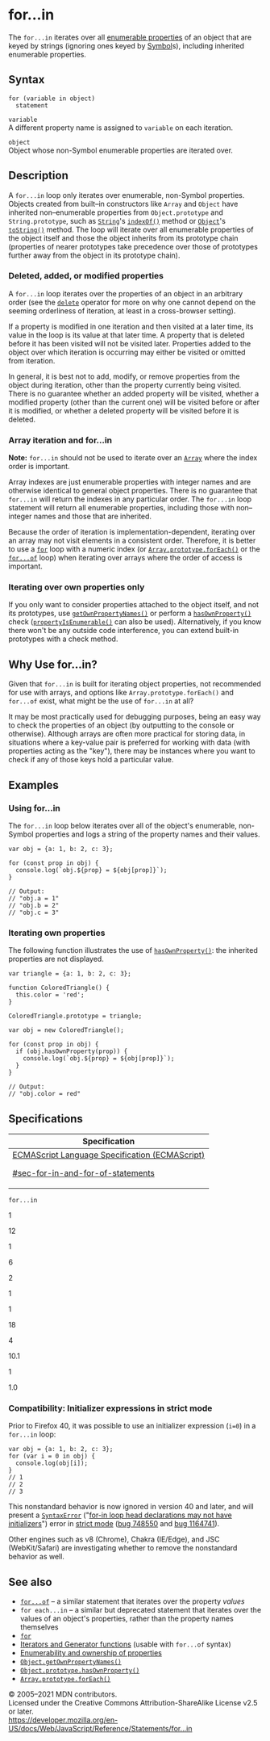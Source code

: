 # for...in

The `for...in` iterates over all [enumerable properties](https://developer.mozilla.org/en-US/docs/Web/JavaScript/Enumerability_and_ownership_of_properties) of an object that are keyed by strings (ignoring ones keyed by [Symbol](../global_objects/symbol)s), including inherited enumerable properties.

## Syntax

    for (variable in object)
      statement

`variable`  
A different property name is assigned to `variable` on each iteration.

`object`  
Object whose non-Symbol enumerable properties are iterated over.

## Description

A `for...in` loop only iterates over enumerable, non-Symbol properties. Objects created from built–in constructors like `Array` and `Object` have inherited non–enumerable properties from `Object.prototype` and `String.prototype`, such as [`String`](../global_objects/string)'s [`indexOf()`](../global_objects/string/indexof) method or [`Object`](../global_objects/object)'s [`toString()`](../global_objects/object/tostring) method. The loop will iterate over all enumerable properties of the object itself and those the object inherits from its prototype chain (properties of nearer prototypes take precedence over those of prototypes further away from the object in its prototype chain).

### Deleted, added, or modified properties

A `for...in` loop iterates over the properties of an object in an arbitrary order (see the [`delete`](../operators/delete) operator for more on why one cannot depend on the seeming orderliness of iteration, at least in a cross-browser setting).

If a property is modified in one iteration and then visited at a later time, its value in the loop is its value at that later time. A property that is deleted before it has been visited will not be visited later. Properties added to the object over which iteration is occurring may either be visited or omitted from iteration.

In general, it is best not to add, modify, or remove properties from the object during iteration, other than the property currently being visited. There is no guarantee whether an added property will be visited, whether a modified property (other than the current one) will be visited before or after it is modified, or whether a deleted property will be visited before it is deleted.

### Array iteration and for...in

**Note:** `for...in` should not be used to iterate over an [`Array`](../global_objects/array) where the index order is important.

Array indexes are just enumerable properties with integer names and are otherwise identical to general object properties. There is no guarantee that `for...in` will return the indexes in any particular order. The `for...in` loop statement will return all enumerable properties, including those with non–integer names and those that are inherited.

Because the order of iteration is implementation-dependent, iterating over an array may not visit elements in a consistent order. Therefore, it is better to use a [`for`](for) loop with a numeric index (or [`Array.prototype.forEach()`](../global_objects/array/foreach) or the [`for...of`](for...of) loop) when iterating over arrays where the order of access is important.

### Iterating over own properties only

If you only want to consider properties attached to the object itself, and not its prototypes, use [`getOwnPropertyNames()`](../global_objects/object/getownpropertynames) or perform a [`hasOwnProperty()`](../global_objects/object/hasownproperty) check ([`propertyIsEnumerable()`](../global_objects/object/propertyisenumerable) can also be used). Alternatively, if you know there won't be any outside code interference, you can extend built-in prototypes with a check method.

## Why Use for...in?

Given that `for...in` is built for iterating object properties, not recommended for use with arrays, and options like `Array.prototype.forEach()` and `for...of` exist, what might be the use of `for...in` at all?

It may be most practically used for debugging purposes, being an easy way to check the properties of an object (by outputting to the console or otherwise). Although arrays are often more practical for storing data, in situations where a key-value pair is preferred for working with data (with properties acting as the "key"), there may be instances where you want to check if any of those keys hold a particular value.

## Examples

### Using for...in

The `for...in` loop below iterates over all of the object's enumerable, non-Symbol properties and logs a string of the property names and their values.

    var obj = {a: 1, b: 2, c: 3};

    for (const prop in obj) {
      console.log(`obj.${prop} = ${obj[prop]}`);
    }

    // Output:
    // "obj.a = 1"
    // "obj.b = 2"
    // "obj.c = 3"

### Iterating own properties

The following function illustrates the use of [`hasOwnProperty()`](../global_objects/object/hasownproperty): the inherited properties are not displayed.

    var triangle = {a: 1, b: 2, c: 3};

    function ColoredTriangle() {
      this.color = 'red';
    }

    ColoredTriangle.prototype = triangle;

    var obj = new ColoredTriangle();

    for (const prop in obj) {
      if (obj.hasOwnProperty(prop)) {
        console.log(`obj.${prop} = ${obj[prop]}`);
      }
    }

    // Output:
    // "obj.color = red"

## Specifications

<table><thead><tr class="header"><th>Specification</th></tr></thead><tbody><tr class="odd"><td><a href="https://tc39.es/ecma262/#sec-for-in-and-for-of-statements">ECMAScript Language Specification (ECMAScript) 
<br/>

<span class="small">#sec-for-in-and-for-of-statements</span></a></td></tr></tbody></table>

`for...in`

1

12

1

6

2

1

1

18

4

10.1

1

1.0

### Compatibility: Initializer expressions in strict mode

Prior to Firefox 40, it was possible to use an initializer expression (`i=0`) in a `for...in` loop:

    var obj = {a: 1, b: 2, c: 3};
    for (var i = 0 in obj) {
      console.log(obj[i]);
    }
    // 1
    // 2
    // 3

This nonstandard behavior is now ignored in version 40 and later, and will present a [`SyntaxError`](../global_objects/syntaxerror) ("[for-in loop head declarations may not have initializers](../errors/invalid_for-in_initializer)") error in [strict mode](../strict_mode) ([bug 748550](https://bugzilla.mozilla.org/show_bug.cgi?id=748550) and [bug 1164741](https://bugzilla.mozilla.org/show_bug.cgi?id=1164741)).

Other engines such as v8 (Chrome), Chakra (IE/Edge), and JSC (WebKit/Safari) are investigating whether to remove the nonstandard behavior as well.

## See also

-   [`for...of`](for...of) – a similar statement that iterates over the property _values_
-   <span class="page-not-created">`for each...in`</span> – a similar but deprecated statement that iterates over the values of an object's properties, rather than the property names themselves
-   [`for`](for)
-   [Iterators and Generator functions](https://developer.mozilla.org/en-US/docs/Web/JavaScript/Guide/Iterators_and_Generators) (usable with `for...of` syntax)
-   [Enumerability and ownership of properties](https://developer.mozilla.org/en-US/docs/Web/JavaScript/Enumerability_and_ownership_of_properties)
-   [`Object.getOwnPropertyNames()`](../global_objects/object/getownpropertynames)
-   [`Object.prototype.hasOwnProperty()`](../global_objects/object/hasownproperty)
-   [`Array.prototype.forEach()`](../global_objects/array/foreach)

© 2005–2021 MDN contributors.  
Licensed under the Creative Commons Attribution-ShareAlike License v2.5 or later.  
<a href="https://developer.mozilla.org/en-US/docs/Web/JavaScript/Reference/Statements/for...in" class="_attribution-link">https://developer.mozilla.org/en-US/docs/Web/JavaScript/Reference/Statements/for...in</a>
